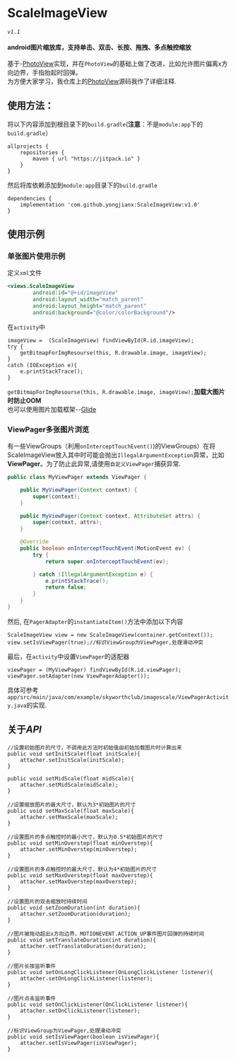# ScaleImageView
*`v1.1`*\
<br>
**android图片缩放库，支持单击、双击、长按、拖拽、多点触控缩放**\
<br>
基于-[PhotoView](https://github.com/chrisbanes/PhotoView)实现，并在`PhotoView`的基础上做了改进，比如允许图片偏离x方向边界，手指抬起时回弹。\
为方便大家学习，我仓库上的[PhotoView](https://github.com/yongjianx/PhotoView)源码我作了详细注释.
## 使用方法：
将以下内容添加到根目录下的`build.gradle`(**注意**：不是`module:app`下的`build.gradle`）
```gdb
allprojects {
	repositories {
        maven { url "https://jitpack.io" }
    }
}
```
然后将库依赖添加到`module:app`目录下的`build.gradle`
```gdb
dependencies {
    implementation 'com.github.yongjianx:ScaleImageView:v1.0'
}
```
## 使用示例
### 单张图片使用示例
定义`xml`文件
```xml
<views.ScaleImageView
        android:id="@+id/imageView"
        android:layout_width="match_parent"
        android:layout_height="match_parent"
        android:background="@color/colorBackground"/>
```
在`activity`中
```
imageView =  (ScaleImageView) findViewById(R.id.imageView);
try {
    getBitmapForImgResourse(this, R.drawable.image, imageView);
}
catch (IOException e){
    e.printStackTrace();
}
```
`getBitmapForImgResourse(this, R.drawable.image, imageView);`**加载大图片时防止OOM**\
也可以使用图片加载框架--[Glide](https://github.com/bumptech/glide/releases)
### ViewPager多张图片浏览
有一些ViewGroups（利用`onInterceptTouchEvent()`)的ViewGroups）在将ScaleImageView放入其中时可能会抛出`IllegalArgumentException`异常，比如**ViewPager**。为了防止此异常,请使用`自定义ViewPager`捕获异常.
```java
public class MyViewPager extends ViewPager {

    public MyViewPager(Context context) {
        super(context);
    }

    public MyViewPager(Context context, AttributeSet attrs) {
        super(context, attrs);
    }

    @Override
    public boolean onInterceptTouchEvent(MotionEvent ev) {
        try {
            return super.onInterceptTouchEvent(ev);

        } catch (IllegalArgumentException e) {
            e.printStackTrace();
            return false;
        }
    }
}
```
然后, 在`PagerAdapter`的`instantiateItem()`方法中添加以下内容
```
ScaleImageView view = new ScaleImageView(container.getContext());
view.setIsViewPager(true);//标识ViewGroup为ViewPager,处理滑动冲突
```
最后，在`activity`中设置`ViewPager`的适配器
```
viewPager = (MyViewPager) findViewById(R.id.viewPager);
viewPager.setAdapter(new ViewPagerAdapter());
```
具体可参考`app/src/main/java/com/example/skyworthclub/imagescale/ViewPagerActivity.java`的实现.
## 关于*API*
```
//设置初始图片的尺寸，不调用此方法时初始值由初始加载图片时计算出来
public void setInitScale(float initScale){
    attacher.setInitScale(initScale);
}

public void setMidScale(float midScale){
    attacher.setMidScale(midScale);
}

//设置缩放图片的最大尺寸，默认为3*初始图片的尺寸
public void setMaxScale(float maxScale){
    attacher.setMaxScale(maxScale);
}

//设置图片的多点触控时的最小尺寸，默认为0.5*初始图片的尺寸
public void setMinOverstep(float minOverstep){
    attacher.setMinOverstep(minOverstep);
}

//设置图片的多点触控时的最大尺寸，默认为4*初始图片的尺寸
public void setMaxOverstep(float maxOverstep){
    attacher.setMaxOverstep(maxOverstep);
}

//设置图片的双击缩放时持续时间
public void setZoomDuration(int duration){
    attacher.setZoomDuration(duration);
}

//图片被拖动超出x方向边界，MOTIONEVENT.ACTION_UP事件图片回弹的持续时间
public void setTranslateDuration(int duration){
    attacher.setTranslateDuration(duration);
}

//图片长按监听事件
public void setOnLongClickListener(OnLongClickListener listener){
    attacher.setOnLongClickListener(listener);
}

//图片点击监听事件
public void setOnClickListener(OnClickListener listener){
    attacher.setOnClickListener(listener);
}

//标识ViewGroup为ViewPager,处理滑动冲突
public void setIsViewPager(boolean isViewPager){
    attacher.setIsViewPager(isViewPager);
}
```


